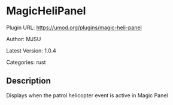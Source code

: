 # MagicHeliPanel

Plugin URL: https://umod.org/plugins/magic-heli-panel

Author: MJSU

Latest Version: 1.0.4

Categories: rust

## Description

Displays when the patrol helicopter event is active in Magic Panel
